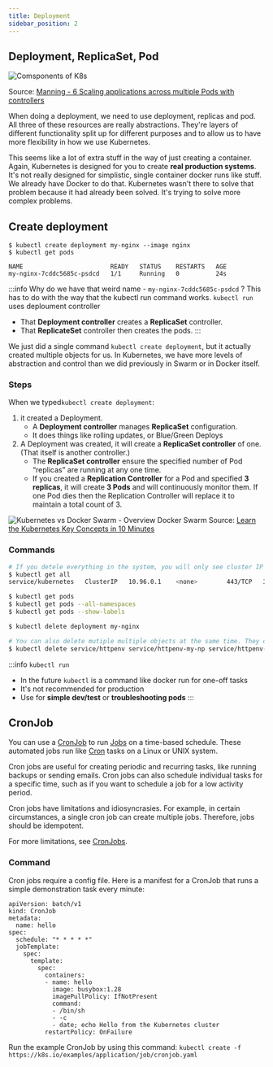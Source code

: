 ```yaml
---
title: Deployment
sidebar_position: 2
---
```


## Deployment, ReplicaSet, Pod

![Comsponents of K8s](/img/web-development/kubernetes/ops/deployment-replicas-pod.jpeg)

Source: [Manning - 6 Scaling applications across multiple Pods with controllers](https://livebook.manning.com/book/learn-kubernetes-in-a-month-of-lunches/chapter-6/7)

When doing a deployment, we need to use deployment, replicas and pod. All three of these resources are really abstractions. They're layers of different functionality split up for different purposes and to allow us to have more flexibility in how we use Kubernetes.

This seems like a lot of extra stuff in the way of just creating a container. Again, Kubernetes is designed for you to create **real production systems**. It's not really designed for simplistic, single container docker runs like stuff. We already have Docker to do that. Kubernetes wasn't there to solve that problem because it had already been solved. It's trying to solve more complex problems.


## Create deployment
```
$ kubectl create deployment my-nginx --image nginx
$ kubectl get pods

NAME                        READY   STATUS    RESTARTS   AGE
my-nginx-7cddc5685c-psdcd   1/1     Running   0          24s
```
:::info Why do we have that weird name - `my-nginx-7cddc5685c-psdcd` ?
This has to do with the way that the kubectl run command works. `kubectl run` uses deploument controller
- That **Deployment controller** creates a **ReplicaSet** controller.
- That **ReplicateSet** controller then creates the pods.
:::

We just did a single command `kubectl create deployment`, but it actually created multiple objects for us. In Kubernetes, we have more levels of abstraction and control than we did previously in Swarm or in Docker itself. 

### Steps 

When we typed`kubectl create deployment`:

1. it created a Deployment. 
    - A **Deployment controller** manages **ReplicaSet** configuration. 
    - It does things like rolling updates, or Blue/Green Deploys 
2. A Deployment was created, it will create a **ReplicaSet controller** of one. (That itself is another controller.) 
    - The **ReplicaSet controller** ensure the specified number of Pod “replicas” are running at any one time.
    -  If you created a **Replication Controller** for a Pod and specified **3 replicas**, it will create **3 Pods** and will continuously monitor them. If one Pod dies then the Replication Controller will replace it to maintain a total count of 3. 

![Kubernetes vs Docker Swarm - Overview Docker Swarm](/img/web-development/kubernetes/kubernetes_replication_controller.gif)
Source: [Learn the Kubernetes Key Concepts in 10 Minutes](https://omerio.com/2015/12/18/learn-the-kubernetes-key-concepts-in-10-minutes/)

### Commands 

```bash
# If you detele everything in the system, you will only see cluster IP there, which is the Kubernetes server itself.
$ kubectl get all 
service/kubernetes   ClusterIP   10.96.0.1    <none>        443/TCP   35m

$ kubectl get pods
$ kubectl get pods --all-namespaces
$ kubectl get pods --show-labels

$ kubectl delete deployment my-nginx

# You can also delete mutiple multiple objects at the same time. They don't have to be related objects.
$ kubectl delete service/httpenv service/httpenv-my-np service/httpenv-my-lb deployment/httpenv
```


:::info `kubectl run`
- In the future `kubectl` is a command like docker run for one-off tasks
- It's not recommended for production
- Use for **simple dev/test** or **troubleshooting pods**
:::

## CronJob

You can use a [CronJob](https://kubernetes.io/docs/concepts/workloads/controllers/cron-jobs/) to run [Jobs](https://kubernetes.io/docs/concepts/workloads/controllers/job/) on a time-based schedule. These automated jobs run like [Cron](https://en.wikipedia.org/wiki/Cron) tasks on a Linux or UNIX system.

Cron jobs are useful for creating periodic and recurring tasks, like running backups or sending emails. Cron jobs can also schedule individual tasks for a specific time, such as if you want to schedule a job for a low activity period.

Cron jobs have limitations and idiosyncrasies. For example, in certain circumstances, a single cron job can create multiple jobs. Therefore, jobs should be idempotent.

For more limitations, see [CronJobs](https://kubernetes.io/docs/concepts/workloads/controllers/cron-jobs).

### Command

Cron jobs require a config file. Here is a manifest for a CronJob that runs a simple demonstration task every minute:
```
apiVersion: batch/v1
kind: CronJob
metadata:
  name: hello
spec:
  schedule: "* * * * *"
  jobTemplate:
    spec:
      template:
        spec:
          containers:
          - name: hello
            image: busybox:1.28
            imagePullPolicy: IfNotPresent
            command:
            - /bin/sh
            - -c
            - date; echo Hello from the Kubernetes cluster
          restartPolicy: OnFailure

```


Run the example CronJob by using this command:
```kubectl create -f https://k8s.io/examples/application/job/cronjob.yaml```